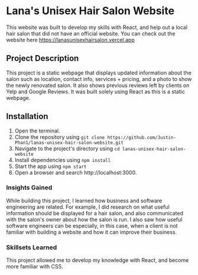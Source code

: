 # Lana's Unisex Hair Salon Website
This website was built to develop my skills with React, and help out a local hair salon that did not have an official website. You can check out the website here https://lanasunisexhairsalon.vercel.app

## Project Description
This project is a static webpage that displays updated information about the salon such as location, contact info, services + pricing, and a photo to show the newly renovated salon. It also shows previous reviews left by clients on Yelp and Google Reviews. It was built solely using React as this is a static webpage.

## Installation
1. Open the terminal.
2. Clone the repository using ```git clone https://github.com/Justin-Phan1/lanas-unisex-hair-salon-website.git``` 
3. Navigate to the project's directory using ``` cd lanas-unisex-hair-salon-website ```
4. Install dependencies using ```
                              npm install
                              ```
5. Start the app using ```
                       npm start
                       ```
6. Open a browser and search http://localhost:3000.

### Insights Gained
While building this project, I learned how business and software engineering are related. For example, I did research on what useful information should be displayed for a hair salon, and also communicated with the salon's owner about how the salon is run. I also saw how useful software engineers can be especially, in this case, when a client is not familiar with building a website and how it can improve their business.

### Skillsets Learned 
This project allowed me to develop my knowledge with React, and become more familiar with CSS.
